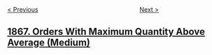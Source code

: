 <!--|This file generated by command(leetcode description); DO NOT EDIT.    |-->
<!--+----------------------------------------------------------------------+-->
<!--|@author    openset <openset.wang@gmail.com>                           |-->
<!--|@link      https://github.com/openset                                 |-->
<!--|@home      https://github.com/openset/leetcode                        |-->
<!--+----------------------------------------------------------------------+-->

[< Previous](../number-of-ways-to-rearrange-sticks-with-k-sticks-visible "Number of Ways to Rearrange Sticks With K Sticks Visible")
　　　　　　　　　　　　　　　　
[Next >](../product-of-two-run-length-encoded-arrays "Product of Two Run-Length Encoded Arrays")

## [1867. Orders With Maximum Quantity Above Average (Medium)](https://leetcode.com/problems/orders-with-maximum-quantity-above-average "")


